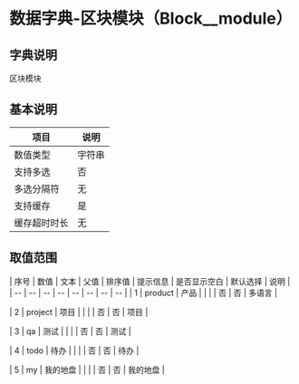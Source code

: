 # 数据字典-区块模块（Block__module）
## 字典说明
区块模块

## 基本说明
| 项目 | 说明 |
| -- | -- |
| 数值类型 | 字符串 |
| 支持多选 | 否 |
| 多选分隔符 | 无 |
| 支持缓存 | 是 |
| 缓存超时时长 | 无 |

## 取值范围
| 序号 | 数值 | 文本 | 父值 | 排序值 | 提示信息 | 是否显示空白 | 默认选择 | 说明 |
| -- | -- | -- | -- | -- | -- | -- | -- |
| 1 | product | 产品 |  |  |  | 否 | 否 | 多语言 |

| 2 | project | 项目 |  |  |  | 否 | 否 | 项目 |

| 3 | qa | 测试 |  |  |  | 否 | 否 | 测试 |

| 4 | todo | 待办 |  |  |  | 否 | 否 | 待办 |

| 5 | my | 我的地盘 |  |  |  | 否 | 否 | 我的地盘 |


